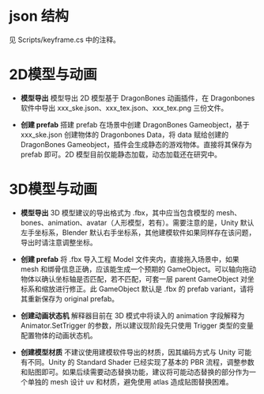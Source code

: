 # json 结构
见 Scripts/keyframe.cs 中的注释。

# 2D模型与动画
* **模型导出** 模型导出 2D 模型基于 DragonBones 动画插件，在 Dragonbones 软件中导出 xxx_ske.json、xxx_tex.json、xxx_tex.png 三份文件。

* **创建 prefab** 搭建 prefab 在场景中创建 DragonBones Gameobject，基于 xxx_ske.json 创建物体的 Dragonbones Data，将 data 赋给创建的 DragonBones Gameobject，插件会生成静态的游戏物体。直接将其保存为 prefab 即可。2D 模型目前仅能静态加载，动态加载还在研究中。

# 3D模型与动画
* **模型导出** 3D 模型建议的导出格式为 .fbx，其中应当包含模型的 mesh、bones、animation、avatar（人形模型，若有）。需要注意的是，Unity 默认左手坐标系，Blender 默认右手坐标系，其他建模软件如果同样存在该问题，导出时请注意调整坐标。

* **创建 prefab** 将 .fbx 导入工程 Model 文件夹内，直接拖入场景中，如果 mesh 和绑骨信息正确，应该能生成一个预期的 GameObject。可以轴向拖动物体以确认坐标轴是否匹配，若不匹配，可套一层 parent GameObject 对坐标系和缩放进行修正。此 GameObject 默认是 .fbx 的 prefab variant，请将其重新保存为 original prefab。

* **创建动画状态机** 解释器目前在 3D 模式中将读入的 animation 字段解释为 Animator.SetTrigger 的参数，所以建议现阶段先只使用 Trigger 类型的变量配置物体的动画状态机。

* **创建模型材质** 不建议使用建模软件导出的材质，因其编码方式与 Unity 可能有不同。Unity 的 Standard Shader 已经实现了基本的 PBR 流程，调整参数和贴图即可。如果后续需要动态替换功能，建议将可能动态替换的部分作为一个单独的 mesh 设计 uv 和材质，避免使用 atlas 造成贴图替换困难。